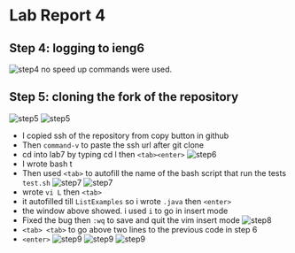 # Lab Report 4
## Step 4: logging to ieng6
![step4]()
no speed up commands were used.
## Step 5: cloning the fork of the repository
![step5]()
![step5]()
- I copied ssh of the repository from copy button in github
- Then ```command-v``` to paste the ssh url after git clone
- cd into lab7 by typing cd l then ```<tab><enter>```
![step6]()
- I wrote bash t
- Then used ```<tab>``` to autofill the name of the bash script that run the tests ```test.sh```
![step7]()
![step7]()
- wrote ```vi L``` then ```<tab>```
- it autofilled till ```ListExamples``` so i wrote ```.java``` then ```<enter>```
- the window above showed. i used ```i``` to go in insert mode
- Fixed the bug then ```:wq``` to save and quit the vim insert mode
![step8]()
- ```<tab> <tab>``` to go above two lines to the previous code in step 6
- ```<enter>```
![step9]()
![step9]()
![step9]()
